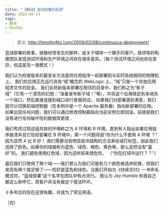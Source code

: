 ```yaml
---
title: "【翻译】蓝绿部署的起源"
date: 2022-04-14
tags:
- 翻译
- DevOps
---
```


> 原文: <http://timothyfitz.com/2009/02/08/continuous-deployment/>

蓝绿部署的故事，就像经常发生的那样，是关于辅导一个棘手的客户。我领导的构建团队发现测试环境和生产环境之间存在很多差异。（每个测试环境之间也存在差异，但这是另一类模式！）

我们认为检查版本的最安全方法是将应用程序一起部署到与实时系统相同的物理机上。 我们的应用正在运行具有“域”概念的 WebLogic 上，“域”只是一个存放应用程序文件的目录。 我们会将新版本部署在相邻的目录中，我们称之为“影子域”（它有一个漂亮的幻想：“准备发布影子域！”等），并将这个应用绑定到本地另一个端口，然后直接连接到端口进行冒烟测试。 如果我们对部署感到满意，我们就可以切换前端控制器（在本例中是一个 Apache 服务器）指向新部署的应用。如果出现任何问题，我们可以通过修改控制器指向当前实例立即回滚，前提是我们没有进行任何破坏性的数据库更改 .

我们考虑过将这组并排的环境称之为 A 环境和 B 环境，直到有人指出如果应用程序崩溃并且它恰好部署在 B 环境中，第一个问题将是“你为什么不使用 A 环境 ？” 因为显然 A 比 B 好！ 我们需要没有明显层次结构的方法来给域打标签。因此我们选择了颜色。如果你的域被称为蓝色、绿色、橙色、黄色等，那么显然没有“最好”的。 我们避免使用红色域，因为这听起来很危险。 （“你在红域中运行？？”）

最后我们只使用了两个域——我们曾认为我们可能有几个颜色候选并轮换，但我们发现有两个就足够了——恰好是蓝色和绿色。当我们开始为《持续交付》一书命名模式时，“蓝绿部署”这个名字在团队中有点流行。 我认为 Jez Humble 和我自己都这么称呼它，而客户并没有被这个提法吓坏。

十多年后的现在这很有趣，并成为了常见用语。

（完）
